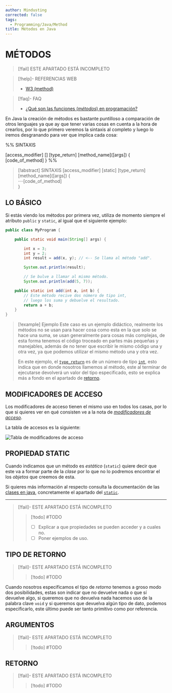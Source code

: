 ```yaml
---
author: Mindusting
corrected: false
tags:
  - Programming/Java/Method
title: Métodos en Java
---
```


# MÉTODOS

> [!fail] ESTE APARTADO ESTÁ INCOMPLETO

> [!help]- REFERENCIAS WEB
> - [W3 (method)](https://www.w3schools.com/java/java_methods.asp)

> [!faq]- FAQ
> - [¿Qué son las funciones (*métodos*) en programación?](../pc/pc_function.md)

En Java la creación de métodos es bastante puntilloso a comparación de otros lenguajes ya que ay que tener varias cosas en cuenta a la hora de crearlos, por lo que primero veremos la sintaxis al completo y luego lo iremos desgranando para ver que implica cada cosa:

%%
SINTAXIS

[access_modifier] [<static>] [type_return] \[method_name]([args]) {
    [code_of_method]
}
%%

> [!abstract] SINTAXIS
> <span class="italic"><span class="key-word-color">[access_modifier] [static] [type_return]</span> <span class="function-color">[method_name]</span></span>(<span class="italic grey">[args]</span>) {<br><span class="transparency">····</span><span class="italic grey">[code_of_method]</span><br>}

## LO BÁSICO

Si estás viendo los métodos por primera vez, utiliza de momento siempre el atributo `public` y `static`, al igual que el siguiente ejemplo:

```java
public class MyProgram {

    public static void main(String[] args) {

        int x = 3;
        int y = 2;
        int result = add(x, y); // <-- Se llama al método "add".

        System.out.println(result);

        // Se bulve a llamar al mismo método.
        System.out.println(add(5, 7));

    public static int add(int a, int b) {
        // Este método recive dos número de tipo int,
        // luego los suma y debuelve el resultado.
        return a + b;
    }
}
```

> [!example] Ejemplo
> Este caso es un ejemplo didáctico, realmente los métodos no se usan para hacer cosa como esta en la que solo se hace una suma, se usan generalmente para cosas más complejas, de esta forma tenemos el código troceado en partes más pequeñas y manejables, además de no tener que escribir le mismo código una y otra vez, ya que podemos utilizar el mismo método una y otra vez.
>
> En este ejemplo, el [`type_return`](#TIPO%20DE%20RETORNO) es de un número de tipo [`int`](java_variable.md#INT), esto indica que en donde nosotros llamemos al método, este al terminar de ejecutarse devolverá un valor del tipo especificado, esto se explica más a fondo en el apartado de [retorno](#RETORNO).

## MODIFICADORES DE ACCESO

Los modificadores de acceso tienen el mismo uso en todos los casas, por lo que si quieres ver en qué consisten ve a la nota de *[modificadores de acceso](java_access_modifiers.md)*.

La tabla de accesos es la siguiente:

![Tabla de modificadores de acceso](java_access_modifiers.md#^access-modifiers-table)

## PROPIEDAD STATIC
Cuando indicamos que un método es *estático* (`static`) quiere decir que este va a formar parte de la *clase* por lo que no lo podremos encontrar el los *objetos* que creemos de esta.

Si quieres más información al respecto consulta la documentación de las [clases en java](java_class.md), concretamente el apartado del [`static`](java_class.md#PROPIEDAD%20STATIC).

---

> [!fail]- ESTE APARTADO ESTÁ INCOMPLETO
> > [!todo] #TODO
> > - [ ] Explicar a que propiedades se pueden acceder y a cuales no.
> > - [ ] Poner ejemplos de uso.

## TIPO DE RETORNO

> [!fail]- ESTE APARTADO ESTÁ INCOMPLETO
> > [!todo] #TODO

Cuando nosotros especificamos el tipo de *retorno* tenemos a groso modo dos posibilidades, estas son indicar que no devuelve nada o que sí devuelve algo, si queremos que no devuelva nada hacemos uso de la palabra clave `void` y si queremos que devuelva algún tipo de dato, podemos especificarlo, este último puede ser tanto primitivo como por referencia.

## ARGUMENTOS

> [!fail]- ESTE APARTADO ESTÁ INCOMPLETO
> > [!todo] #TODO

## RETORNO

> [!fail]- ESTE APARTADO ESTÁ INCOMPLETO
> > [!todo] #TODO
